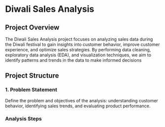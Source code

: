 # Diwali Sales Analysis
## Project Overview
The Diwali Sales Analysis project focuses on analyzing sales data during the Diwali festival to gain insights into customer behavior, improve customer experience, and optimize sales strategies. By performing data cleaning, exploratory data analysis (EDA), and visualization techniques, we aim to identify patterns and trends in the data to make informed decisions
## Project Structure
### 1. Problem Statement
Define the problem and objectives of the analysis: understanding customer behavior, identifying sales trends, and evaluating product performance.
### Analysis Steps

